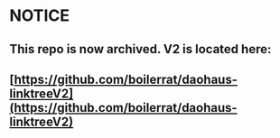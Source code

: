 # NOTICE

## This repo is now archived. V2 is located here: 
## [https://github.com/boilerrat/daohaus-linktreeV2](https://github.com/boilerrat/daohaus-linktreeV2)
